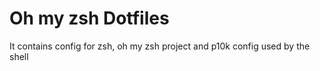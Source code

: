# Oh my zsh Dotfiles

It contains config for zsh, oh my zsh project and p10k config used by the shell
